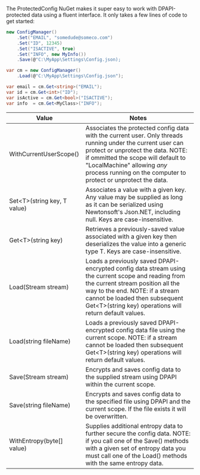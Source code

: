 The ProtectedConfig NuGet makes it super easy to work with DPAPI-protected data using a fluent interface.  It only takes a few lines of code to get started:
```csharp
new ConfigManager()
    .Set("EMAIL", "somedude@someco.com")
    .Set("ID", 12345)
	.Set("ISACTIVE", true)
    .Set("INFO", new MyInfo())
    .Save(@"C:\MyApp\Settings\Config.json);
```
```csharp
var cm = new ConfigManager()
    .Load(@"C:\MyApp\Settings\Config.json");

var email = cm.Get<string>("EMAIL");
var id = cm.Get<int>("ID");
var isActive = cm.Get<bool>("ISACTIVE");
var info  = cm.Get<MyClass>("INFO");
```
| Value | Notes |
| ----- | ----- |
| WithCurrentUserScope() | Associates the protected config data with the current user. Only threads running under the current user can protect or unprotect the data.  NOTE: if ommitted the scope will default to "LocalMachine" allowing *any* process running on the computer to protect or unprotect the data. |
| Set&lt;T&gt;(string key, T value) | Associates a value with a given key.  Any value may be supplied as long as it can be serialized using Newtonsoft's Json.NET, including null.  Keys are case-insensitive. |
| Get&lt;T&gt;(string key) | Retrieves a previously-saved value associated with a given key then deserializes the value into a generic type T.  Keys are case-insensitive. |
| Load(Stream stream) | Loads a previously saved  DPAPI-encrypted config data stream using the current  scope and reading from the current stream position all the way  to the end.  NOTE: if a stream cannot be loaded then  subsequent Get&lt;T&gt;(string key) operations will return default values. |
| Load(string fileName) | Loads a previously saved  DPAPI-encrypted config data file  using the current scope.  NOTE: if a stream cannot be loaded then  subsequent Get&lt;T&gt;(string key) operations will return default values.  |
| Save(Stream stream) | Encrypts and saves config data to the supplied stream using DPAPI within the current scope. |
| Save(string fileName) | Encrypts and saves config data to the specified file using DPAPI and  the current scope.  If the file exists it will be overwritten. |
| WithEntropy(byte[] value) | Supplies additional entropy data to further secure the config data.  NOTE: if you call one of the Save() methods with a given set of entropy data you must call one of the Load() methods with the same entropy data. |
